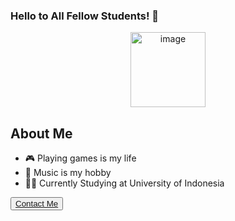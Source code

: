 ### Hello to All Fellow Students! :wave:

<div align="center">
<img src="https://cdn-icons-png.flaticon.com/512/354/354637.png" alt="image" width="120" height="auto">
</div>

## About Me
- 🎮 Playing games is my life
- 🎹 Music is my hobby
- 🧑‍🎓 Currently Studying at University of Indonesia

<button>
<a href="mailto:pempekplg3@gmail.com" class="email-button">Contact Me</a>
</button>
